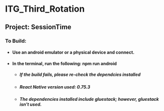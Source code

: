# ITG_Third_Rotation

## Project: SessionTime
### To Build: 

- #### Use an android emulator or a physical device and connect. 
- #### In the terminal, run the following: npm run android

  - ##### If the build fails, please re-check the dependcies installed
  - ##### React Native version used: 0.75.3
  - ##### The dependencies installed include gluestack; however, gluestack isn't used. 
